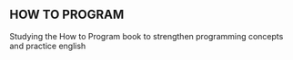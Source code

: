 ## HOW TO PROGRAM

Studying the How to Program book to strengthen programming concepts and practice english